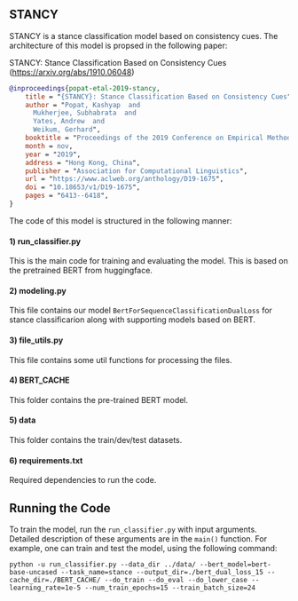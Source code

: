 ## STANCY

STANCY is a stance classification model based on consistency cues. The architecture of this model is propsed in the following paper:

STANCY: Stance Classification Based on Consistency Cues
(https://arxiv.org/abs/1910.06048)

```bibtex
@inproceedings{popat-etal-2019-stancy,
    title = "{STANCY}: Stance Classification Based on Consistency Cues",
    author = "Popat, Kashyap  and
      Mukherjee, Subhabrata  and
      Yates, Andrew  and
      Weikum, Gerhard",
    booktitle = "Proceedings of the 2019 Conference on Empirical Methods in Natural Language Processing and the 9th International Joint Conference on Natural Language Processing (EMNLP-IJCNLP)",
    month = nov,
    year = "2019",
    address = "Hong Kong, China",
    publisher = "Association for Computational Linguistics",
    url = "https://www.aclweb.org/anthology/D19-1675",
    doi = "10.18653/v1/D19-1675",
    pages = "6413--6418",
}
```

The code of this model is structured in the following manner:

#### 1) run_classifier.py
This is the main code for training and evaluating the model. This is based on the pretrained BERT from huggingface.

#### 2) modeling.py
This file contains our model ```BertForSequenceClassificationDualLoss``` for stance classificarion along with supporting models based on BERT.

#### 3) file_utils.py
This file contains some util functions for processing the files.

#### 4) BERT_CACHE
This folder contains the pre-trained BERT model.

#### 5) data
This folder contains the train/dev/test datasets.

#### 6) requirements.txt
Required dependencies to run the code. 


## Running the Code

To train the model, run the ```run_classifier.py``` with input arguments. Detailed description of these arguments are in the ```main()``` function. For example, one can train and test the model, using the following command:

```console
python -u run_classifier.py --data_dir ../data/ --bert_model=bert-base-uncased --task_name=stance --output_dir=./bert_dual_loss_15 --cache_dir=./BERT_CACHE/ --do_train --do_eval --do_lower_case --learning_rate=1e-5 --num_train_epochs=15 --train_batch_size=24
```

